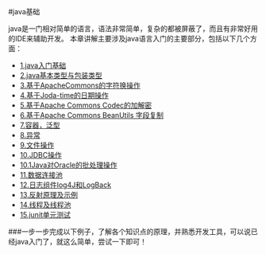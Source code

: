 #java基础

java是一门相对简单的语言，语法非常简单，复杂的都被屏蔽了，而且有非常好用的IDE来辅助开发。
本章讲解主要涉及java语言入门的主要部分，包括以下几个方面：
- [1.java入门基础](http://www.jianshu.com/p/152415126324)
- [2.java基本类型与包装类型](http://www.jianshu.com/p/5d7c9b077771)
- [3.基于ApacheCommons的字符换操作](http://www.jianshu.com/p/7503a33fd503)
- [4.基于Joda-time的日期操作](http://www.jianshu.com/p/5545311cbd5e)
- [5.基于Apache Commons Codec的加解密](http://www.jianshu.com/p/0062c4b3690c)
- [6.基于Apache Commons BeanUtils 字段复制](http://www.jianshu.com/p/12c93d07064c)
- [7.容器，泛型](http://www.jianshu.com/p/f9c457f76d72)
- [8.异常](http://www.jianshu.com/p/a40a4aa0535a)
- [9.文件操作](http://www.jianshu.com/p/781bb97111df)
- [10.JDBC操作](http://www.jianshu.com/p/fad735a1c552)
- [10.1Java对Oracle的批处理操作](http://www.jianshu.com/p/439f18b992d3)
- [11.数据连接池](http://www.jianshu.com/p/20ed4d9e68d5)
- [12.日志组件log4J和LogBack](http://www.jianshu.com/p/3de54d7e420e)
- [13.反射原理及示例](http://www.jianshu.com/p/64cc5652ec91)
- [14.线程及线程池](http://www.jianshu.com/p/2a100428c9eb)
- [15.junit单元测试](http://www.jianshu.com/p/300c63665b3c)

###一步一步完成以下例子，了解各个知识点的原理，并熟悉开发工具，可以说已经java入门了，就这么简单，尝试一下即可！

